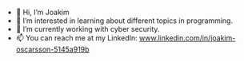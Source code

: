 - 👋 Hi, I’m Joakim
- 👀 I’m interested in learning about different topics in programming. 
- 🌱 I’m currently working with cyber security.
- 📫 You can reach me at my LinkedIn: www.linkedin.com/in/joakim-oscarsson-5145a919b

<!---
oscarsson444/oscarsson444 is a ✨ special ✨ repository because its `README.md` (this file) appears on your GitHub profile.
You can click the Preview link to take a look at your changes.
--->
